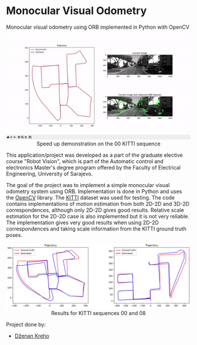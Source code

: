 # Monocular Visual Odometry
Monocular visual odometry using ORB implemented in Python with OpenCV

<p align="center">  
<img src="PartOfSeq00SpeedUp.gif" width=600/><br>Speed up demonstration on the 00 KITTI sequence
</p>

This application/project was developed as a part of the graduate elective course "Robot Vision", which is part of the Automatic control and electronics Master's degree program offered by the Faculty of Electrical Engineering, University of Sarajevo.

The goal of the project was to implement a simple monocular visual odometry system using ORB. Implementation is done in Python and uses the [OpenCV](https://github.com/opencv/opencv) library. The [KITTI](https://www.cvlibs.net/datasets/kitti/eval_odometry.php) dataset was used for testing. The code contains implementations of motion estimation from both 2D-2D and 3D-2D correspondences, although only 2D-2D gives good results. Relative scale estimation for the 2D-2D case is also implemented but it is not very reliable. The implementation gives very good results when using 2D-2D correspondences and taking scale information from the KITTI ground truth poses.

<p align="center">  
<img src="resultsSeq00and08.png" width=600/><br>Results for KITTI sequences 00 and 08
</p>

Project done by:
- [Dženan Kreho](https://github.com/dkreho1)